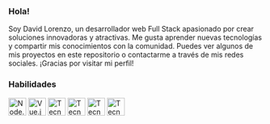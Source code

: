 
### Hola!
Soy David Lorenzo, un desarrollador web Full Stack apasionado por crear soluciones innovadoras y atractivas. Me gusta aprender nuevas tecnologías y compartir mis conocimientos con la comunidad. Puedes ver algunos de mis proyectos en este repositorio o contactarme a través de mis redes sociales. ¡Gracias por visitar mi perfil!

### Habilidades

<p align="left" dir="auto">
    <a href="https://nodejs.org/en" style="text-decoration: none;">
        <img src="https://cdn-icons-png.flaticon.com/512/5968/5968322.png" alt="Node.js" width="35em" height="35em" style="max-width: 100%;">
    </a>
    <a href="https://vuejs.org/" style="text-decoration: none;">
        <img src="https://cdn.iconscout.com/icon/free/png-256/vue-282497.png" alt="Vue.js" width="35em" height="35em" style="max-width: 100%;">
    </a>
    <a href="#" style="text-decoration: none;">
        <img src="https://cdn-icons-png.flaticon.com/512/5968/5968381.png" alt="Tecnología desconocida" width="35em" height="35em" style="max-width: 100%;">
    </a>
    <a href="#" style="text-decoration: none;">
        <img src="https://cdn-icons-png.flaticon.com/512/5968/5968292.png" alt="Tecnología desconocida" width="35em" height="35em" style="max-width: 100%;">
    </a>
    <a href="#" style="text-decoration: none;">
        <img src="https://cdn-icons-png.flaticon.com/512/732/732212.png" alt="Tecnología desconocida" width="35em" height="35em" style="max-width: 100%;">
    </a>
    <a href="#" style="text-decoration: none;">
        <img src="https://cdn-icons-png.flaticon.com/512/732/732190.png" alt="Tecnología desconocida" width="35em" height="35em" style="max-width: 100%;">
    </a>
</p>
